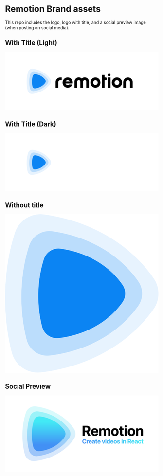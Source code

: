 # Remotion Brand assets

This repo includes the logo, logo with title, and a social preview image (when posting on social media).

## With Title (Light)

![Logo with title](withtitle/element-0.png)

## With Title (Dark)

![Logo with title](withtitle-dark/element-0.png)

## Without title

![Logo](withouttitle/element-0.png)

## Social Preview

![Logo](socialpreview/element-0.png)
